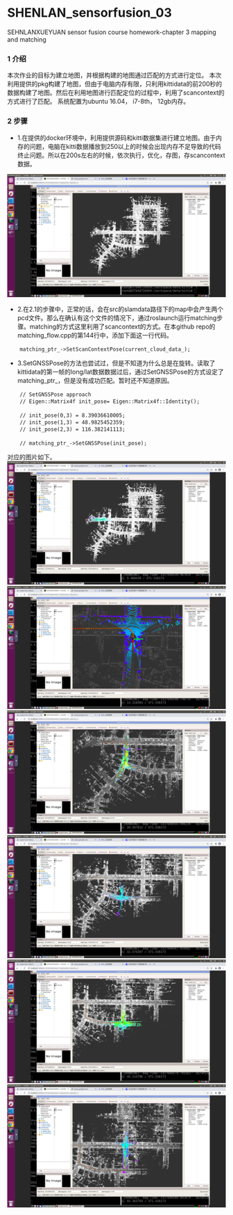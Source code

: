 # SHENLAN_sensorfusion_03
SEHNLANXUEYUAN sensor fusion course homework-chapter 3 mapping and matching

### 1 介绍
本次作业的目标为建立地图，并根据构建的地图通过匹配的方式进行定位。
本次利用提供的pkg构建了地图，但由于电脑内存有限，只利用kittidata的前200秒的数据构建了地图。然后在利用地图进行匹配定位的过程中，利用了scancontext的方式进行了匹配。
系统配置为ubuntu 16.04， i7-8th， 12gb内存。

### 2 步骤

- 1.在提供的docker环境中，利用提供源码和kitti数据集进行建立地图。由于内存的问题，电脑在kitti数据播放到250以上的时候会出现内存不足导致的代码终止问题。所以在200s左右的时候，依次执行，优化，存图，存scancontext数据。

![建立的地图](https://github.com/Fred159/SHENLAN_sensorfusion_03/blob/main/figures/mapped_map.png)


- 2.在2.1的步骤中，正常的话，会在src的slamdata路径下的map中会产生两个pcd文件。那么在确认有这个文件的情况下，通过roslaunch运行matching步骤。matching的方式这里利用了scancontext的方式。在本github repo的matching_flow.cpp的第144行中，添加下面这一行代码。
       
```
    matching_ptr_->SetScanContextPose(current_cloud_data_);
```

- 3.SetGNSSPose的方法也尝试过，但是不知道为什么总是在旋转。读取了kittidata的第一帧的long/lat数据数据过后，通过SetGNSSPose的方式设定了matching_ptr_，但是没有成功匹配。暂时还不知道原因。
```
    // SetGNSSPose approach
    // Eigen::Matrix4f init_pose= Eigen::Matrix4f::Identity();

    // init_pose(0,3) = 8.39036610005;
    // init_pose(1,3) = 48.9825452359;
    // init_pose(2,3) = 116.382141113;

    // matching_ptr_->SetGNSSPose(init_pose);
```
对应的图片如下。
![ScanContextBasedMatching](https://github.com/Fred159/SHENLAN_sensorfusion_03/blob/main/figures/ScanContextBasedMatching1.png)
![ScanContextBasedMatching](https://github.com/Fred159/SHENLAN_sensorfusion_03/blob/main/figures/ScanContextBasedMatching2.png)
![ScanContextBasedMatching](https://github.com/Fred159/SHENLAN_sensorfusion_03/blob/main/figures/ScanContextBasedMatching3.png)
![ScanContextBasedMatching](https://github.com/Fred159/SHENLAN_sensorfusion_03/blob/main/figures/ScanContextBasedMatching4.png)
![ScanContextBasedMatching](https://github.com/Fred159/SHENLAN_sensorfusion_03/blob/main/figures/ScanContextBasedMatching5.png)
![ScanContextBasedMatching](https://github.com/Fred159/SHENLAN_sensorfusion_03/blob/main/figures/ScanContextBasedMatching6.png)
